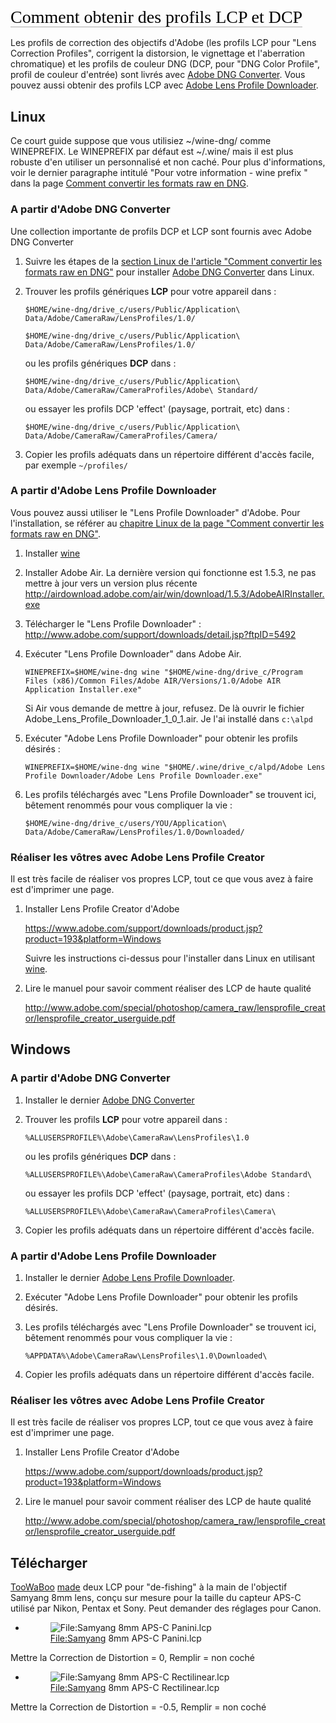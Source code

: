 <span style="color: #000000; background: none; overflow: hidden; page-break-after: avoid; font-size: 2.0em; font-family: Georgia,Times,serif; margin-top: 1em; margin-bottom: 0.25em; line-height: 1.3; padding: 0; border-bottom: 1px solid #AAAAAA;">Comment
obtenir des profils LCP et DCP</span>

Les profils de correction des objectifs d'Adobe (les profils LCP pour
"Lens Correction Profiles", corrigent la distorsion, le vignettage et
l'aberration chromatique) et les profils de couleur DNG (DCP, pour "DNG
Color Profile", profil de couleur d'entrée) sont livrés avec [Adobe DNG
Converter](http://www.adobe.com/support/downloads/product.jsp?product=106&platform=Windows).
Vous pouvez aussi obtenir des profils LCP avec [Adobe Lens Profile
Downloader](http://www.adobe.com/products/photoshop/extend.displayTab2.html#resources).

## Linux

Ce court guide suppose que vous utilisiez ~/wine-dng/ comme WINEPREFIX.
Le WINEPREFIX par défaut est ~/.wine/ mais il est plus robuste d'en
utiliser un personnalisé et non caché. Pour plus d'informations, voir le
dernier paragraphe intitulé "Pour votre information - wine prefix " dans
la page [Comment convertir les formats raw en
DNG](How_to_convert_raw_formats_to_DNG/fr "wikilink").

### A partir d'Adobe DNG Converter

Une collection importante de profils DCP et LCP sont fournis avec Adobe
DNG Converter

1.  Suivre les étapes de la [section Linux de l'article "Comment
    convertir les formats raw en
    DNG"](How_to_convert_raw_formats_to_DNG/fr#Linux "wikilink") pour
    installer [Adobe DNG
    Converter](http://www.adobe.com/support/downloads/product.jsp?product=106&platform=Windows)
    dans Linux.
2.  Trouver les profils génériques **LCP** pour votre appareil dans :

        $HOME/wine-dng/drive_c/users/Public/Application\ Data/Adobe/CameraRaw/LensProfiles/1.0/

        $HOME/wine-dng/drive_c/users/Public/Application\ Data/Adobe/CameraRaw/LensProfiles/1.0/

    ou les profils génériques **DCP** dans :

        $HOME/wine-dng/drive_c/users/Public/Application\ Data/Adobe/CameraRaw/CameraProfiles/Adobe\ Standard/

    ou essayer les profils DCP 'effect' (paysage, portrait, etc) dans :

        $HOME/wine-dng/drive_c/users/Public/Application\ Data/Adobe/CameraRaw/CameraProfiles/Camera/
3.  Copier les profils adéquats dans un répertoire différent d'accès
    facile, par exemple `~/profiles/`

### A partir d'Adobe Lens Profile Downloader

Vous pouvez aussi utiliser le "Lens Profile Downloader" d'Adobe. Pour
l'installation, se référer au [chapitre Linux de la page "Comment
convertir les formats raw en
DNG"](How_to_convert_raw_formats_to_DNG/fr#Linux "wikilink").

1.  Installer [wine](http://www.winehq.org/)
2.  Installer Adobe Air. La dernière version qui fonctionne est 1.5.3,
    ne pas mettre à jour vers un version plus récente
    <http://airdownload.adobe.com/air/win/download/1.5.3/AdobeAIRInstaller.exe>
3.  Télécharger le "Lens Profile Downloader" :
    <http://www.adobe.com/support/downloads/detail.jsp?ftpID=5492>
4.  Exécuter "Lens Profile Downloader" dans Adobe Air.

        WINEPREFIX=$HOME/wine-dng wine "$HOME/wine-dng/drive_c/Program Files (x86)/Common Files/Adobe AIR/Versions/1.0/Adobe AIR Application Installer.exe"

    Si Air vous demande de mettre à jour, refusez. De là ouvrir le
    fichier Adobe_Lens_Profile_Downloader_1_0_1.air. Je l'ai installé
    dans `c:\alpd`
5.  Exécuter "Adobe Lens Profile Downloader" pour obtenir les profils
    désirés :

        WINEPREFIX=$HOME/wine-dng wine "$HOME/.wine/drive_c/alpd/Adobe Lens Profile Downloader/Adobe Lens Profile Downloader.exe"
6.  Les profils téléchargés avec "Lens Profile Downloader" se trouvent
    ici, bêtement renommés pour vous compliquer la vie :

        $HOME/wine-dng/drive_c/users/YOU/Application\ Data/Adobe/CameraRaw/LensProfiles/1.0/Downloaded/

### Réaliser les vôtres avec Adobe Lens Profile Creator

Il est très facile de réaliser vos propres LCP, tout ce que vous avez à
faire est d'imprimer une page.

1.  Installer Lens Profile Creator d'Adobe

    <https://www.adobe.com/support/downloads/product.jsp?product=193&platform=Windows>

    Suivre les instructions ci-dessus pour l'installer dans Linux en
    utilisant [wine](http://www.winehq.org/).
2.  Lire le manuel pour savoir comment réaliser des LCP de haute qualité

    <http://www.adobe.com/special/photoshop/camera_raw/lensprofile_creator/lensprofile_creator_userguide.pdf>

## Windows

### A partir d'Adobe DNG Converter

1.  Installer le dernier [Adobe DNG
    Converter](http://www.adobe.com/support/downloads/product.jsp?product=106&platform=Windows)
2.  Trouver les profils **LCP** pour votre appareil dans :

    `%ALLUSERSPROFILE%\Adobe\CameraRaw\LensProfiles\1.0`

    ou les profils génériques **DCP** dans :

    `%ALLUSERSPROFILE%\Adobe\CameraRaw\CameraProfiles\Adobe Standard\`

    ou essayer les profils DCP 'effect' (paysage, portrait, etc) dans :

    `%ALLUSERSPROFILE%\Adobe\CameraRaw\CameraProfiles\Camera\`
3.  Copier les profils adéquats dans un répertoire différent d'accès
    facile.

### A partir d'Adobe Lens Profile Downloader

1.  Installer le dernier [Adobe Lens Profile
    Downloader](http://www.adobe.com/support/downloads/detail.jsp?ftpID=5492).
2.  Exécuter "Adobe Lens Profile Downloader" pour obtenir les profils
    désirés.
3.  Les profils téléchargés avec "Lens Profile Downloader" se trouvent
    ici, bêtement renommés pour vous compliquer la vie :

    `%APPDATA%\Adobe\CameraRaw\LensProfiles\1.0\Downloaded\`
4.  Copier les profils adéquats dans un répertoire différent d'accès
    facile.

### Réaliser les vôtres avec Adobe Lens Profile Creator

Il est très facile de réaliser vos propres LCP, tout ce que vous avez à
faire est d'imprimer une page.

1.  Installer Lens Profile Creator d'Adobe

    <https://www.adobe.com/support/downloads/product.jsp?product=193&platform=Windows>
2.  Lire le manuel pour savoir comment réaliser des LCP de haute qualité

    <http://www.adobe.com/special/photoshop/camera_raw/lensprofile_creator/lensprofile_creator_userguide.pdf>

## Télécharger

[TooWaBoo](https://discuss.pixls.us/users/toowaboo)
[made](http://rawtherapee.com/oldforum/viewtopic.php?p=44462#p44462)
deux LCP pour "de-fishing" à la main de l'objectif Samyang 8mm lens,
conçu sur mesure pour la taille du capteur APS-C utilisé par Nikon,
Pentax et Sony. Peut demander des réglages pour Canon.

- <figure>
  <img src="Samyang_8mm_APS-C_Panini.lcp"
  title="File:Samyang 8mm APS-C Panini.lcp" />
  <figcaption><a href="File:Samyang">File:Samyang</a> 8mm APS-C
  Panini.lcp</figcaption>
  </figure>


Mettre la Correction de Distortion = 0, Remplir = non coché

- <figure>
  <img src="Samyang_8mm_APS-C_Rectilinear.lcp"
  title="File:Samyang 8mm APS-C Rectilinear.lcp" />
  <figcaption><a href="File:Samyang">File:Samyang</a> 8mm APS-C
  Rectilinear.lcp</figcaption>
  </figure>


Mettre la Correction de Distortion = -0.5, Remplir = non coché